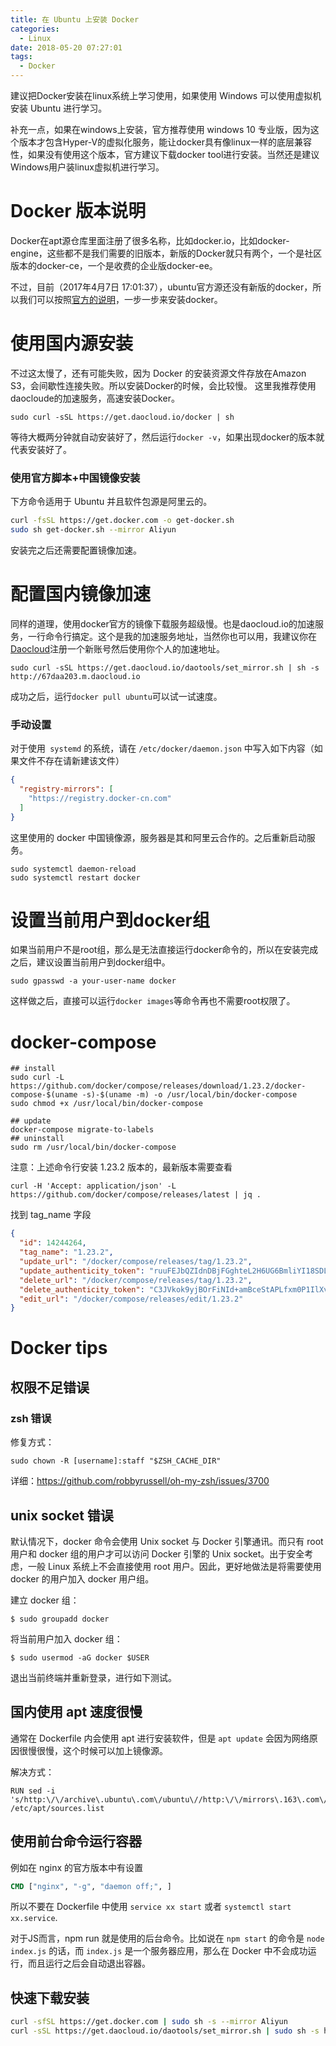 ```yaml
---
title: 在 Ubuntu 上安装 Docker
categories:
  - Linux
date: 2018-05-20 07:27:01
tags:
  - Docker
---
```


建议把Docker安装在linux系统上学习使用，如果使用 Windows 可以使用虚拟机安装 Ubuntu 进行学习。

补充一点，如果在windows上安装，官方推荐使用 windows 10 专业版，因为这个版本才包含Hyper-V的虚拟化服务，能让docker具有像linux一样的底层兼容性，如果没有使用这个版本，官方建议下载docker tool进行安装。当然还是建议Windows用户装linux虚拟机进行学习。

# Docker 版本说明
Docker在apt源仓库里面注册了很多名称，比如docker.io，比如docker-engine，这些都不是我们需要的旧版本，新版的Docker就只有两个，一个是社区版本的docker-ce，一个是收费的企业版docker-ee。  

不过，目前（2017年4月7日 17:01:37），ubuntu官方源还没有新版的docker，所以我们可以按照[官方的说明](https://store.docker.com/editions/community/docker-ce-server-ubuntu)，一步一步来安装docker。

# 使用国内源安装
不过这太慢了，还有可能失败，因为 Docker 的安装资源文件存放在Amazon S3，会间歇性连接失败。所以安装Docker的时候，会比较慢。 这里我推荐使用daocloude的加速服务，高速安装Docker。

`sudo curl -sSL https://get.daocloud.io/docker | sh`

等待大概两分钟就自动安装好了，然后运行`docker -v`，如果出现docker的版本就代表安装好了。

### 使用官方脚本+中国镜像安装

下方命令适用于 Ubuntu 并且软件包源是阿里云的。

```bash
curl -fsSL https://get.docker.com -o get-docker.sh
sudo sh get-docker.sh --mirror Aliyun
```

安装完之后还需要配置镜像加速。

# 配置国内镜像加速
同样的道理，使用docker官方的镜像下载服务超级慢。也是daocloud.io的加速服务，一行命令行搞定。这个是我的加速服务地址，当然你也可以用，我建议你在[Daocloud](https://www.daocloud.io/mirror)注册一个新账号然后使用你个人的加速地址。

`sudo curl -sSL https://get.daocloud.io/daotools/set_mirror.sh | sh -s http://67daa203.m.daocloud.io`  

成功之后，运行`docker pull ubuntu`可以试一试速度。

### 手动设置

对于使用` systemd` 的系统，请在 `/etc/docker/daemon.json` 中写入如下内容（如果文件不存在请新建该文件）

```json
{
  "registry-mirrors": [
    "https://registry.docker-cn.com"
  ]
}
```

这里使用的 docker 中国镜像源，服务器是其和阿里云合作的。之后重新启动服务。

```
sudo systemctl daemon-reload
sudo systemctl restart docker
```

# 设置当前用户到docker组
如果当前用户不是root组，那么是无法直接运行docker命令的，所以在安装完成之后，建议设置当前用户到docker组中。

`sudo gpasswd -a your-user-name docker`

这样做之后，直接可以运行`docker images`等命令再也不需要root权限了。

# docker-compose

```
## install
sudo curl -L https://github.com/docker/compose/releases/download/1.23.2/docker-compose-$(uname -s)-$(uname -m) -o /usr/local/bin/docker-compose
sudo chmod +x /usr/local/bin/docker-compose

## update
docker-compose migrate-to-labels
## uninstall
sudo rm /usr/local/bin/docker-compose
```

注意：上述命令行安装 1.23.2 版本的，最新版本需要查看 

```
curl -H 'Accept: application/json' -L https://github.com/docker/compose/releases/latest | jq .
```

找到 tag_name 字段

```json
{
  "id": 14244264,
  "tag_name": "1.23.2",
  "update_url": "/docker/compose/releases/tag/1.23.2",
  "update_authenticity_token": "ruuFEJbQZIdnDBjFGghteL2H6UG6BmliYI18SDLOgnO5hlJlRZB2dDs+qOjkHMamP9bp2ymKrr9Ytao0DtEEiQ==",
  "delete_url": "/docker/compose/releases/tag/1.23.2",
  "delete_authenticity_token": "C3JVkok9yjBOrFiNId+amBceStAPLfxm0P1IlXvNLOsdE2gxaZLhR12WsZYYpfMNiZsmHrNmVpf/Z0B2ddUKVw==",
  "edit_url": "/docker/compose/releases/edit/1.23.2"
}
```

# Docker tips

## 权限不足错误

### zsh 错误 

修复方式： 

`sudo chown -R [username]:staff "$ZSH_CACHE_DIR"`

详细：https://github.com/robbyrussell/oh-my-zsh/issues/3700

## unix socket 错误

默认情况下，docker 命令会使用 Unix socket 与 Docker 引擎通讯。而只有 root 用户和 docker 组的用户才可以访问 Docker 引擎的 Unix socket。出于安全考虑，一般 Linux 系统上不会直接使用 root 用户。因此，更好地做法是将需要使用 docker 的用户加入 docker 用户组。

建立 docker 组：

`$ sudo groupadd docker`

将当前用户加入 docker 组：

`$ sudo usermod -aG docker $USER`

退出当前终端并重新登录，进行如下测试。

## 国内使用 apt 速度很慢

通常在 Dockerfile 内会使用 apt 进行安装软件，但是 `apt update` 会因为网络原因很慢很慢，这个时候可以加上镜像源。 

解决方式：

```
RUN sed -i 's/http:\/\/archive\.ubuntu\.com\/ubuntu\//http:\/\/mirrors\.163\.com\/ubuntu\//g' /etc/apt/sources.list
```

## 使用前台命令运行容器

例如在 nginx 的官方版本中有设置 

```Dockerfile
CMD ["nginx", "-g", "daemon off;", ]
```

所以不要在 Dockerfile 中使用 `service xx start` 或者 `systemctl start xx.service`.

对于JS而言，npm run 就是使用的后台命令。比如说在 `npm start` 的命令是 `node index.js` 的话，而 `index.js` 是一个服务器应用，那么在 Docker 中不会成功运行，而且运行之后会自动退出容器。

## 快速下载安装

```bash
curl -sfSL https://get.docker.com | sudo sh -s --mirror Aliyun
curl -sSL https://get.daocloud.io/daotools/set_mirror.sh | sudo sh -s http://67daa203.m.daocloud.io
```